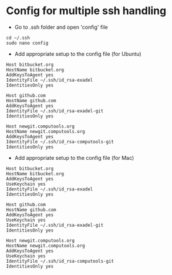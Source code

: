 # Config for multiple ssh handling

- Go to .ssh folder and open 'config' file
```
cd ~/.ssh
sudo nano config
```

- Add appropriate setup to the config file (for Ubuntu)
```
Host bitbucket.org
HostName bitbucket.org
AddKeysToAgent yes
IdentityFile ~/.ssh/id_rsa-exadel
IdentitiesOnly yes

Host github.com
HostName github.com
AddKeysToAgent yes
IdentityFile ~/.ssh/id_rsa-exadel-git
IdentitiesOnly yes

Host newgit.computools.org
HostName newgit.computools.org
AddKeysToAgent yes
IdentityFile ~/.ssh/id_rsa-computools-git
IdentitiesOnly yes
```

- Add appropriate setup to the config file (for Mac)
```
Host bitbucket.org
HostName bitbucket.org
AddKeysToAgent yes
UseKeychain yes
IdentityFile ~/.ssh/id_rsa-exadel
IdentitiesOnly yes

Host github.com
HostName github.com
AddKeysToAgent yes
UseKeychain yes
IdentityFile ~/.ssh/id_rsa-exadel-git
IdentitiesOnly yes

Host newgit.computools.org
HostName newgit.computools.org
AddKeysToAgent yes
UseKeychain yes
IdentityFile ~/.ssh/id_rsa-computools-git
IdentitiesOnly yes
```